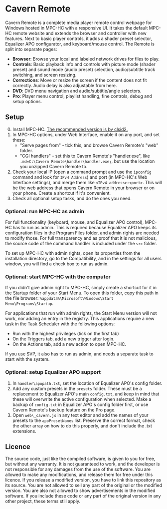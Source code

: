 # Cavern Remote
Cavern Remote is a complete media player remote control webpage for Windows
hosted in MPC-HC with a responsive UI. It takes the default MPC-HC remote
website and extends the browser and controller with new features. Next to basic
player controls, it adds a shader preset selector, Equalizer APO configurator,
and keyboard/mouse control. The Remote is split into separate pages:
- **Browser**: Browse your local and labeled network drives for files to play.
- **Controls**: Basic playback info and controls with picture mode (shader
  preset) and sound mode (audio preset) selection, audio/subtitle track
  switching, and screen resizing.
- **Corrections**: Move or resize the screen if the content does not fit
  correctly. Audio delay is also adjustable from here.
- **DVD**: DVD menu navigation and audio/subtitle/angle selectors.
- **Pro**: Player menu control, playlist handling, fine controls, debug and
  setup options.

## Setup
0. Install MPC-HC. [The recommended version is by clsid2.](https://github.com/clsid2/mpc-hc/releases)
1. In MPC-HC options, under Web Interface, enable it on any port, and set these:
	- "Serve pages from" - tick this, and browse Cavern Remote's "web" folder.
	- "CGI handlers" - set this to Cavern Remote's "handler.exe", like
	`.md=C:\Cavern Remote\handler\handler.exe;`, but use the location you unzipped
  Cavern Remote to.
2. Check your local IP (open a command prompt and use the `ipconfig` command and
  look for `IPv4 Address`) and port (in MPC-HC's Web Interface settings), and
  merge them like `<IPv4 address>:<port>`. This will be the web address that
  opens Cavern Remote in your browser or on your phone. Create a shortcut if
  it's convenient.
3. Check all optional setup tasks, and do the ones you need.

### Optional: run MPC-HC as admin
For full functionality (keyboard, mouse, and Equalizer APO control), MPC-HC has
to run as admin. This is required because Equalizer APO keeps its configuration
files in the Program Files folder, and admin rights are needed to modify those.
For full transparency and as proof that it is not malicious, the source code of
the command handler is included under the `src` folder.

To set up MPC-HC with admin rights, open its properties from the installation
directory, go to the Compatibility, and in the settings for all users window,
you will find a check box to run as admin.

### Optional: start MPC-HC with the computer
If you didn't give admin right to MPC-HC, simply create a shortcut for it in the
Startup folder of your Start Menu. To open this folder, copy this path in the
file browser: `%appdata%\Microsoft\Windows\Start Menu\Programs\Startup`.

For applications that run with admin rights, the Start Menu version will not
work, nor adding an entry in the registry. This applications require a new task
in the Task Scheduler with the following options:
- Run with the highest privileges (tick on the first tab)
- On the Triggers tab, add a new trigger after login.
- On the Actions tab, add a new action to open MPC-HC.

If you use SVP, it also has to run as admin, and needs a separate task to start
with the system.

### Optional: setup Equalizer APO support
1. In `handler\apopath.txt`, set the location of Equalizer APO's config folder.
2. Add any custom presets in the `presets` folder. These must be a replacement
to Equalizer APO's main `config.txt`, and keep in mind that these will overwrite
the active configuration when selected. Make a backup of `config.txt` in
Equalizer APO's config folder first, or use Cavern Remote's backup feature on
the Pro page.
2. Open `web\_cavern.js` in any text editor and add the names of your presets to
the `apoPresetNames` list. Preserve the correct format, check the other array on
how to do this properly, and don't include the .txt extensions.

## Licence
The source code, just like the compiled software, is given to you for free, but
without any warranty. It is not guaranteed to work, and the developer is not
responsible for any damages from the use of the software. You are allowed to
make any modifications, and release them for free under this licence. If you
release a modified version, you have to link this repository as its source. You
are not allowed to sell any part of the original or the modified version. You
are also not allowed to show advertisements in the modified software. If you
include these code or any part of the original version in any other project,
these terms still apply.
